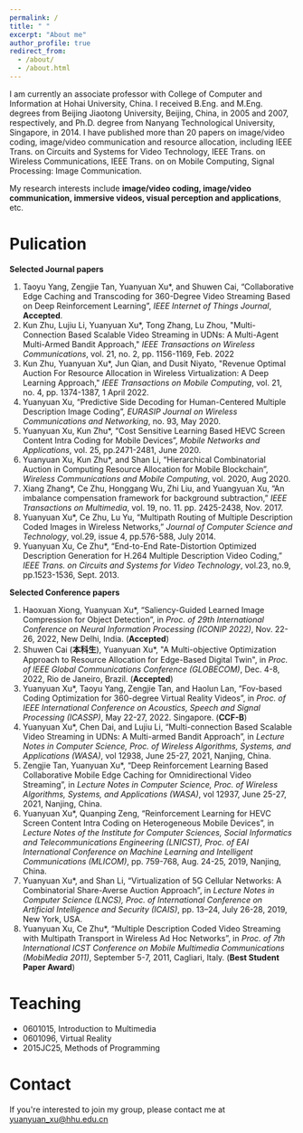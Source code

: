 ```yaml
---
permalink: /
title: " "
excerpt: "About me"
author_profile: true
redirect_from: 
  - /about/
  - /about.html
---
```


<!-- 在此处写注释 -->

<!--
<img src='/images/160px-Animhorse.gif' width="256">
-->

I am currently an associate professor with College of Computer and Information at Hohai University, China. I received B.Eng. and M.Eng. degrees from Beijing Jiaotong University, Beijing, China, in 2005 and 2007, respectively, and Ph.D. degree from Nanyang Technological University, Singapore, in 2014. I have published more than 20 papers on image/video coding, image/video communication and resource allocation, including IEEE Trans. on Circuits and Systems for Video Technology, IEEE Trans. on Wireless Communications, IEEE Trans. on on Mobile Computing, Signal Processing: Image Communication. 

My research interests include **image/video coding, image/video communication, immersive videos, visual perception and applications**, etc.

Pulication
======
**Selected Journal papers**
1.	Taoyu Yang, Zengjie Tan, Yuanyuan Xu*, and Shuwen Cai, “Collaborative Edge Caching and Transcoding for 360-Degree Video Streaming Based on Deep Reinforcement Learning”, _IEEE Internet of Things Journal_, **Accepted**. 
1.	Kun Zhu, Lujiu Li, Yuanyuan Xu*, Tong Zhang, Lu Zhou, "Multi-Connection Based Scalable Video Streaming in UDNs: A Multi-Agent Multi-Armed Bandit Approach," _IEEE Transactions on Wireless Communications_, vol. 21, no. 2, pp. 1156-1169, Feb. 2022
1.	Kun Zhu, Yuanyuan Xu*, Jun Qian, and Dusit Niyato, "Revenue Optimal Auction For Resource Allocation in Wireless Virtualization: A Deep Learning Approach," _IEEE Transactions on Mobile Computing_, vol. 21, no. 4, pp. 1374-1387, 1 April 2022. 
1.	Yuanyuan Xu, “Predictive Side Decoding for Human-Centered Multiple Description Image Coding”, _EURASIP Journal on Wireless Communications and Networking_, no. 93, May 2020.
1.	Yuanyuan Xu, Kun Zhu*, “Cost Sensitive Learning Based HEVC Screen Content Intra Coding for Mobile Devices”, _Mobile Networks and Applications_, vol. 25, pp.2471-2481, June 2020.
1.	Yuanyuan Xu, Kun Zhu*, and Shan Li, “Hierarchical Combinatorial Auction in Computing Resource Allocation for Mobile Blockchain”, _Wireless Communications and Mobile Computing_, vol. 2020, Aug 2020.
1.	Xiang Zhang*, Ce Zhu, Honggang Wu, Zhi Liu, and Yuangyuan Xu, “An imbalance compensation framework for background subtraction,” _IEEE Transactions on Multimedia_, vol. 19, no. 11. pp. 2425-2438, Nov. 2017. 
1.	Yuanyuan Xu*, Ce Zhu, Lu Yu, “Multipath Routing of Multiple Description Coded Images in Wireless Networks,” _Journal of Computer Science and Technology_, vol.29, issue 4, pp.576-588, July 2014.
1.	Yuanyuan Xu, Ce Zhu*, “End-to-End Rate-Distortion Optimized Description Generation for H.264 Multiple Description Video Coding,” _IEEE Trans. on Circuits and Systems for Video Technology_, vol.23, no.9, pp.1523-1536, Sept. 2013.

**Selected Conference papers**
1. Haoxuan Xiong, Yuanyuan Xu*, “Saliency-Guided Learned Image Compression for Object Detection”, in _Proc. of 29th International Conference on Neural Information Processing (ICONIP 2022)_, Nov. 22-26, 2022, New Delhi, India. (**Accepted**)
1.  Shuwen Cai (**本科生**), Yuanyuan Xu*, "A Multi-objective Optimization Approach to Resource Allocation for Edge-Based Digital Twin", in _Proc. of IEEE Global Communications Conference (GLOBECOM)_, Dec. 4-8, 2022, Rio de Janeiro, Brazil. (**Accepted**)
1.	Yuanyuan Xu*, Taoyu Yang, Zengjie Tan, and Haolun Lan, “Fov-based Coding Optimization for 360-degree Virtual Reality Videos”, in _Proc. of IEEE International Conference on Acoustics, Speech and Signal Processing (ICASSP)_, May 22-27, 2022. Singapore. (**CCF-B**)
2.	Yuanyuan Xu*, Chen Dai, and Lujiu Li, “Multi-connection Based Scalable Video Streaming in UDNs: A Multi-armed Bandit Approach”, in _Lecture Notes in Computer Science, Proc. of  Wireless Algorithms, Systems, and Applications (WASA)_, vol 12938, June 25-27, 2021, Nanjing, China. 
3.	Zengjie Tan, Yuanyuan Xu*, “Deep Reinforcement Learning Based Collaborative Mobile Edge Caching for Omnidirectional Video Streaming”, in _Lecture Notes in Computer Science, Proc. of  Wireless Algorithms, Systems, and Applications (WASA)_, vol 12937, June 25-27, 2021, Nanjing, China. 
4.	Yuanyuan Xu*, Quanping Zeng, “Reinforcement Learning for HEVC Screen Content Intra Coding on Heterogeneous Mobile Devices”, in _Lecture Notes of the Institute for Computer Sciences, Social Informatics and Telecommunications Engineering (LNICST), Proc. of EAI International Conference on Machine Learning and Intelligent Communications (MLICOM)_, pp. 759-768, Aug. 24-25, 2019, Nanjing, China.
5.	Yuanyuan Xu*, and Shan Li, “Virtualization of 5G Cellular Networks: A Combinatorial Share-Averse Auction Approach”, in _Lecture Notes in Computer Science (LNCS), Proc. of International Conference on Artificial Intelligence and Security (ICAIS)_, pp. 13–24, July 26-28, 2019, New York, USA.
6.	Yuanyuan Xu, Ce Zhu*, “Multiple Description Coded Video Streaming with Multipath Transport in Wireless Ad Hoc Networks”, in _Proc. of 7th International ICST Conference on Mobile Multimedia Communications (MobiMedia 2011)_, September 5-7, 2011, Cagliari, Italy. (**Best Student Paper Award**)

Teaching
======
- 0601015, Introduction to Multimedia
- 0601096, Virtual Reality
- 2015JC25, Methods of Programming

Contact
======
If you're interested to join my group, please contact me at yuanyuan_xu@hhu.edu.cn
